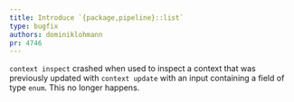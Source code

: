 ```yaml
---
title: Introduce `{package,pipeline}::list`
type: bugfix
authors: dominiklohmann
pr: 4746
---
```


`context inspect` crashed when used to inspect a context that was previously
updated with `context update` with an input containing a field of type `enum`.
This no longer happens.
